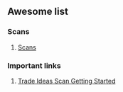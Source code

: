 ## Awesome list

### Scans

1. [Scans](./scans.md)     


### Important links
1. [Trade Ideas Scan Getting Started](https://www.trade-ideas.com/GettingStarted.html)